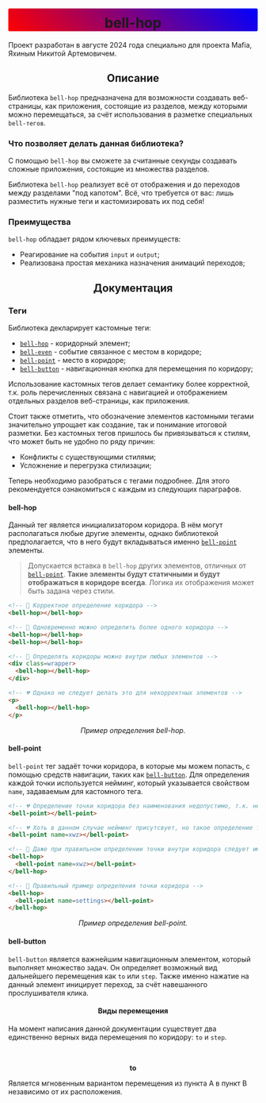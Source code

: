<div style="background-image: linear-gradient(45deg, red, blue); border-radius: 3px;"><h1 align=center style="padding-top: 12px">bell-hop</h1></div>

Проект разработан в августе 2024 года специально для проекта Mafia, Яхиным Никитой Артемовичем.

<h2 align=center>Описание</h2>

Библиотека `bell-hop` предназначена для возможности создавать веб-страницы, как приложения, состоящие из разделов, между которыми можно перемещаться, за счёт использования в разметке специальных `bell-тегов`.

### Что позволяет делать данная библиотека?
С помощью `bell-hop` вы сможете за считанные секунды создавать сложные приложения, состоящие из множества разделов.

Библиотека `bell-hop` реализует всё от отображения и до переходов между разделами "под капотом". Всё, что требуется от вас: лишь разместить нужные теги и кастомизировать их под себя!

### Преимущества
`bell-hop` обладает рядом ключевых преимуществ:
- Реагирование на события `input` и `output`;
- Реализована простая механика назначения анимаций переходов;

<h2 align=center>Документация</h2>

### Теги

Библиотека декларирует кастомные теги:
- [`bell-hop`](#bell-hop) - коридорный элемент;
- [`bell-even`](#bell-even) - событие связанное с местом в коридоре;
- [`bell-point`](#bell-point) - место в коридоре;
- [`bell-button`](#bell-button) - навигационная кнопка для перемещения по коридору;

Использование кастомных тегов делает семантику более корректной, т.к. роль перечисленных связана с навигацией и отображением отдельных разделов веб-страницы, как приложения.

Стоит также отметить, что обозначение элементов кастомными тегами значительно упрощает как создание, так и понимание итоговой разметки. Без кастомных тегов пришлось бы привязываться к стилям, что может быть не удобно по ряду причин:

- Конфликты с существующими стилями;
- Усложнение и перегрузка стилизации;

Теперь необходимо разобраться с тегами подробнее. Для этого рекомендуется ознакомиться с каждым из следующих параграфов.

#### bell-hop
Данный тег является инициализатором коридора. В нём могут располагаться любые другие элементы, однако библиотекой предполагается, что в него будут вкладываться именно [`bell-point`](#bell-point) элементы.

> Допускается вставка в `bell-hop` других элементов, отличных от [`bell-point`](#bell-point). **Такие элементы будут статичными и будут отображаться в коридоре всегда**. Логика их отображения может быть задана через стили.

```html
<!-- 💖 Корректное определение коридора -->
<bell-hop></bell-hop>

<!-- 💖 Одновременно можно определить более одного коридора -->
<bell-hop></bell-hop>
<bell-hop></bell-hop>

<!-- 💖 Определять коридоры можно внутри любых элементов -->
<div class=wrapper>
  <bell-hop></bell-hop>
</div>

<!-- 💔 Однако не следует делать это для некорректных элементов -->
<p>
  <bell-hop></bell-hop>
</p>

```
<p align=center><i>Пример определения bell-hop.</i></p>


#### bell-point
`bell-point` тег задаёт точки коридора, в которые мы можем попасть, с помощью средств навигации, таких как [`bell-button`](#bell-button). Для определения каждой точки используется нейминг, который указывается свойством `name`, задаваемым для кастомного тега.

```html
<!-- 💔 Определение точки коридора без наименования недопустимо, т.к. невозможно понять, как добраться до безымянного места -->
<bell-point></bell-point>

<!-- 💔 Хоть в данном случае нейминг присутсвует, но такое определение точки коридора бессмыслено без определения внутри коридора -->
<bell-point name=xwz></bell-point>

<!-- 🧡 Даже при правильном определении точки внутри коридора следует именовать точки более понятно и корректно, стараясь не давать им необъяснимых названий -->
<bell-hop>
  <bell-point name=xwz></bell-point>
</bell-hop>

<!-- 💖 Правильный пример определения точки коридора -->
<bell-hop>
  <bell-point name=settings></bell-point>
</bell-hop>
```
<p align=center><i>Пример определения bell-point.</i></p>

#### bell-button
`bell-button` является важнейшим навигационным элементом, который выполняет множество задач. Он определяет возможный вид дальнейшего перемещения как `to` или `step`. Также именно нажатие на данный элемент иницирует переход, за счёт навешанного прослушивателя клика.

<h4 align=center>Виды перемещения</h4>

На момент написания данной документации существует два единственно верных вида перемещения по коридору: `to` и `step`.

<br><p align=center><strong>to</strong></p>

Является мгновенным вариантом перемещения из пункта A в пункт B независимо от их расположения. 